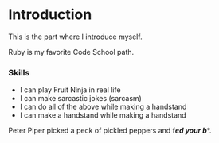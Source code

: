 Introduction
============

This is the part where I introduce myself.

Ruby is my favorite Code School path.

### Skills

* I can play Fruit Ninja in real life
* I can make sarcastic jokes (sarcasm)
* I can do all of the above while making a handstand
* I can make a handstand while making a handstand

Peter Piper picked a peck of pickled peppers and f***ed your b****.

